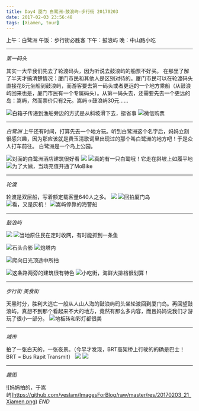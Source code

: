 ```yaml
---
title: Day4 厦门 白鹭洲-鼓浪屿-步行街 20170203
date: 2017-02-03 23:56:48
tags: [Xiamen, tour]
---
```

上午：白鹭洲
午饭：步行街必胜客
下午：鼓浪屿
晚：中山路小吃

---
_第一码头_

其实一大早我们先去了轮渡码头，因为听说去鼓浪屿的船票不好买。
在那里了解了半天才搞清楚情况：厦门市民和其他人是区别对待的。厦门市民可以在轮渡码头直接花8元坐船到鼓浪屿，而游客要去第一码头或者更远的一个地方乘船（从鼓浪屿回来也是，厦门市民有一个专属码头）。从第一码头去，还需要先去一个更远的岛：嵩屿，然而票价只有2元。嵩屿->鼓浪屿30元……

![白箱子传递到渔船旁边的方式是从斜坡滑下去，挺省事](https://github.com/veslam/ImagesForBlog/raw/master/res/20170203_01_Xiamen.jpg)
![微信购票](https://github.com/veslam/ImagesForBlog/raw/master/res/20170203_02_Xiamen.png)

---
_白鹭洲_
上午还有时间，打算先去一个地方玩。听到白鹭洲这个名字后，妈妈立刻很感兴趣，因为那应该就是费玉清歌词里出现过的那个叫白鹭洲的地方吧！于是众人打车前往。
白鹭洲是一个岛上公园。

![对面的白鹭洲酒店建筑很好看](https://github.com/veslam/ImagesForBlog/raw/master/res/20170203_03_Xiamen.jpg)
![](https://github.com/veslam/ImagesForBlog/raw/master/res/20170203_04_Xiamen.jpg)
![真的有一只白鹭哦！它走在斜坡上如履平地](https://github.com/veslam/ImagesForBlog/raw/master/res/20170203_05_Xiamen.jpg)
![为了大姨，当场充值开通了MoBike](https://github.com/veslam/ImagesForBlog/raw/master/res/20170203_06_Xiamen.png)

---
_轮渡_

轮渡是双层船，写着额定载客量640人之多。
![](https://github.com/veslam/ImagesForBlog/raw/master/res/20170203_07_Xiamen.jpng)
![回拍厦门岛](https://github.com/veslam/ImagesForBlog/raw/master/res/20170203_08_Xiamen.png)
![看，又是灰机！](https://github.com/veslam/ImagesForBlog/raw/master/res/20170203_09_Xiamen.png)
![嵩屿停靠的海警船](https://github.com/veslam/ImagesForBlog/raw/master/res/20170203_10_Xiamen.png)

---
_鼓浪屿_

![](https://github.com/veslam/ImagesForBlog/raw/master/res/20170203_11_Xiamen.png)
![当地原住民在定时收网，有时能抓到一条鱼](https://github.com/veslam/ImagesForBlog/raw/master/res/20170203_12_Xiamen.jpg)

![石头合影](https://github.com/veslam/ImagesForBlog/raw/master/res/20170203_13_Xiamen.png)
![炮塔内](https://github.com/veslam/ImagesForBlog/raw/master/res/20170203_14_Xiamen.jpg)

![爬向日光顶途中所拍](https://github.com/veslam/ImagesForBlog/raw/master/res/20170203_15_Xiamen.png)

![这条路两旁的建筑很有特色](https://github.com/veslam/ImagesForBlog/raw/master/res/20170203_16_Xiamen.png)
![小吃街，海鲜大排档很划算！](https://github.com/veslam/ImagesForBlog/raw/master/res/20170203_17_Xiamen.png)

---
_步行街 美食街_

天黑时分，胜利大逃亡一般从人山人海的鼓浪屿码头坐轮渡回到厦门岛。再回望鼓浪屿，真想不到那个看起来不大的地方，竟然有那么多内容，而且妈妈说我们才游玩了很小一部分。
![地板砖和彩灯都很美](https://github.com/veslam/ImagesForBlog/raw/master/res/20170203_18_Xiamen.jpg)

---
_城市_

拍了一张白天的，一张夜景。（今早才发现，BRT高架桥上行驶的的确是巴士！BRT = Bus Rapit Transmit）
![](https://github.com/veslam/ImagesForBlog/raw/master/res/20170203_19_Xiamen.jpg)
![](https://github.com/veslam/ImagesForBlog/raw/master/res/20170203_20_Xiamen.jpg)

---
_趣图_

![妈妈拍的，于嵩屿]https://github.com/veslam/ImagesForBlog/raw/master/res/20170203_21_Xiamen.png)
_END_